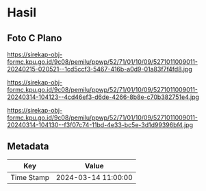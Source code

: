 # Hasil

## Foto C Plano

https://sirekap-obj-formc.kpu.go.id/9c08/pemilu/ppwp/52/71/01/10/09/5271011009011-20240215-020521--1cd5ccf3-5467-416b-a0d9-01a83f7f4fd8.jpg

https://sirekap-obj-formc.kpu.go.id/9c08/pemilu/ppwp/52/71/01/10/09/5271011009011-20240314-104123--4cd46ef3-d6de-4266-8b8e-c70b382751e4.jpg

https://sirekap-obj-formc.kpu.go.id/9c08/pemilu/ppwp/52/71/01/10/09/5271011009011-20240314-104130--f3f07c74-11bd-4e33-bc5e-3d1d99396bf4.jpg


## Metadata

| Key        | Value               |
| ---------- | ------------------- |
| Time Stamp | 2024-03-14 11:00:00 |



